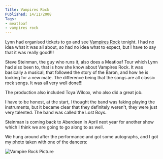 ```yaml
---
Title: Vampires Rock
Published: 14/11/2008
Tags:
- meatloaf
- vampires rock
---
```


Lynn had organised tickets to go and see [Vampires Rock](http://www.vampiresrock.com/index.htm) tonight. I had no idea what it was all about, so had no idea what to expect, but I have to say that it was really good!!!

Steve Steinman, the guy who runs it, also does a Meatloaf Tour which Lynn had also been to, that is how she know about Vampires Rock. It was basically a musical, that followed the story of the Baron, and how he is looking for a new mate. The difference being that the songs are all classic rock songs. It was all very well done!!!

The production also included Toya Wilcox, who also did a great job.

I have to be honest, at the start, I thought the band was faking playing the instruments, but it became clear that they definitely weren't, they were just very talented. The band was called the Lost Boys.

Steinman is coming back to Aberdeen in April next year for another show which I think we are going to go along to as well.

We hung around after the performance and got some autographs, and I got my photo taken with one of the dancers:

![Vampire Rock Picture](https://gep13wpstorage.blob.core.windows.net/gep13/2008/11/14/1476.jpg)
